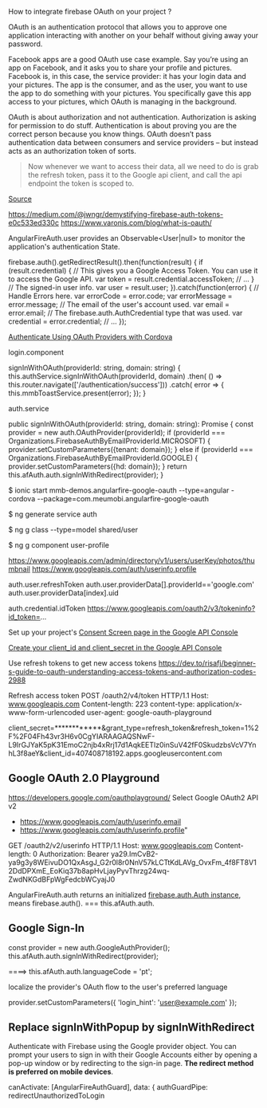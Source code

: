 How to integrate firebase OAuth on your project ?


OAuth is an authentication protocol that allows you to approve one application interacting with another on your behalf without giving away your password.

Facebook apps are a good OAuth use case example. Say you’re using an app on Facebook, and it asks you to share your profile and pictures. Facebook is, in this case, the service provider: it has your login data and your pictures. The app is the consumer, and as the user, you want to use the app to do something with your pictures. You specifically gave this app access to your pictures, which OAuth is managing in the background.

OAuth is about authorization and not authentication. Authorization is asking for permission to do stuff. Authentication is about proving you are the correct person because you know things. OAuth doesn’t pass authentication data between consumers and service providers – but instead acts as an authorization token of sorts.

> Now whenever we want to access their data, all we need to do is grab the refresh token, pass it to the Google api client, and call the api endpoint the token is scoped to.

[Source](https://blog.quid.works/serverless-oauth2-flows/)


https://medium.com/@jwngr/demystifying-firebase-auth-tokens-e0c533ed330c
https://www.varonis.com/blog/what-is-oauth/

AngularFireAuth.user provides an Observable<User|null> to monitor the application's authentication State.


firebase.auth().getRedirectResult().then(function(result) {
  if (result.credential) {
    // This gives you a Google Access Token. You can use it to access the Google API.
    var token = result.credential.accessToken;
    // ...
  }
  // The signed-in user info.
  var user = result.user;
}).catch(function(error) {
  // Handle Errors here.
  var errorCode = error.code;
  var errorMessage = error.message;
  // The email of the user's account used.
  var email = error.email;
  // The firebase.auth.AuthCredential type that was used.
  var credential = error.credential;
  // ...
});


[Authenticate Using OAuth Providers with Cordova](https://firebase.google.com/docs/auth/web/cordova)


login.component

  signInWithOAuth(providerId: string, domain: string) {
    this.authService.signInWithOAuth(providerId, domain)
    .then( () => this.router.navigate(['/authentication/success']))
    .catch( error => {
      this.mmbToastService.present(error);
    });
  }
  
auth.service

  public signInWithOAuth(providerId: string, domain: string): Promise<void> {
    const provider = new auth.OAuthProvider(providerId);
    if (providerId === Organizations.FirebaseAuthByEmailProviderId.MICROSOFT) {
      provider.setCustomParameters({tenant: domain});
    } else if (providerId === Organizations.FirebaseAuthByEmailProviderId.GOOGLE) {
      provider.setCustomParameters({hd: domain});
    }
    return this.afAuth.auth.signInWithRedirect(provider);
  }
  
  
$ ionic start mmb-demos.angularfire-google-oauth --type=angular -cordova --package=com.meumobi.angularfire-google-oauth

$ ng generate service auth

$ ng g class --type=model shared/user

$ ng g component user-profile



https://www.googleapis.com/admin/directory/v1/users/userKey/photos/thumbnail
https://www.googleapis.com/auth/userinfo.profile


auth.user.refreshToken
auth.user.providerData[].providerId=='google.com'
auth.user.providerData[index].uid

auth.credential.idToken
https://www.googleapis.com/oauth2/v3/tokeninfo?id_token=...

Set up your project's [Consent Screen page in the Google API Console](https://console.developers.google.com/apis/credentials/consent)

[Create your client_id and client_secret in the Google API Console](https://developers.google.com/adwords/api/docs/guides/authentication#create_a_client_id_and_client_secret)

Use refresh tokens to get new access tokens
https://dev.to/risafj/beginner-s-guide-to-oauth-understanding-access-tokens-and-authorization-codes-2988


Refresh access token
POST /oauth2/v4/token HTTP/1.1
Host: www.googleapis.com
Content-length: 223
content-type: application/x-www-form-urlencoded
user-agent: google-oauth-playground

client_secret=************&grant_type=refresh_token&refresh_token=1%2F%2F04Fh43vr3H6v0CgYIARAAGAQSNwF-L9IrGJYaK5pK31EmoC2njb4xRrj17d1AqkEETlz0inSuV42fF0SkudzbsVcV7YnhL3f8aeY&client_id=407408718192.apps.googleusercontent.com

## Google OAuth 2.0 Playground
https://developers.google.com/oauthplayground/
Select Google OAuth2 API v2
- https://www.googleapis.com/auth/userinfo.email
- https://www.googleapis.com/auth/userinfo.profile"

GET /oauth2/v2/userinfo HTTP/1.1
Host: www.googleapis.com
Content-length: 0
Authorization: Bearer ya29.ImCvB2-ya9g3y8WEivuDO1QxAsgJ_G2r0l8r0NnV57kLCTtKdLAVg_OvxFm_4f8FT8V12DdDPXmE_EoKiq37b8apHvLjayPyvThrzg24wq-ZwdNKGdBFpWgFedcbWCyajJ0


AngularFireAuth.auth returns an initialized [firebase.auth.Auth instance](https://firebase.google.com/docs/reference/js/firebase.auth.Auth), means firebase.auth(). === this.afAuth.auth.

## Google Sign-In

const provider = new auth.GoogleAuthProvider();
this.afAuth.auth.signInWithRedirect(provider);

====> this.afAuth.auth.languageCode = 'pt'; 

localize the provider's OAuth flow to the user's preferred language

provider.setCustomParameters({
  'login_hint': 'user@example.com'
});

## Replace signInWithPopup by signInWithRedirect

Authenticate with Firebase using the Google provider object. You can prompt your users to sign in with their Google Accounts either by opening a pop-up window or by redirecting to the sign-in page. **The redirect method is preferred on mobile devices**.

canActivate: [AngularFireAuthGuard],
    data: { authGuardPipe: redirectUnauthorizedToLogin
  